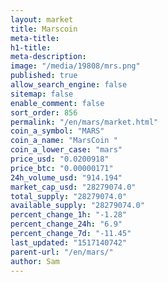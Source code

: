 ```yaml
---
layout: market
title: Marscoin
meta-title: 
h1-title: 
meta-description: 
image: "/media/19808/mrs.png"
published: true
allow_search_engine: false
sitemap: false
enable_comment: false
sort_order: 856
permalink: "/en/mars/market.html"
coin_a_symbol: "MARS"
coin_a_name: "MarsCoin "
coin_a_lower_case: "mars"
price_usd: "0.0200918"
price_btc: "0.00000171"
24h_volume_usd: "914.194"
market_cap_usd: "28279074.0"
total_supply: "28279074.0"
available_supply: "28279074.0"
percent_change_1h: "-1.28"
percent_change_24h: "6.9"
percent_change_7d: "-11.45"
last_updated: "1517140742"
parent-url: "/en/mars/"
author: Sam
---
```


